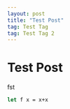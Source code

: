 ```yaml
---
layout: post
title: "Test Post"
tag: Test Tag
tag: Test Tag 2
---
```


# Test Post
fst

```ocaml
let f x = x+x
```